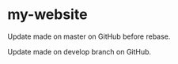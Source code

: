 # my-website

Update made on master on GitHub before rebase.

Update made on develop branch on GitHub.
